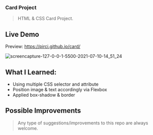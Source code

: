 ### Card Project

> HTML & CSS Card Project.

## Live Demo

Preview: https://pirci.github.io/card/

![screencapture-127-0-0-1-5500-2021-07-10-14_51_24](https://user-images.githubusercontent.com/43238947/125163653-66215c00-e18e-11eb-8a5b-bbff93c59177.png)

## What I Learned:

- Using multiple CSS selector and attribute
- Position image & text accordingly via Flexbox
- Applied box-shadow & border

## Possible Improvements

> Any type of suggestions/improvements to this repo are always welcome.
